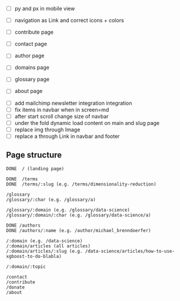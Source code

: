 - [ ] py and px in mobile view
- [ ] navigation as Link and correct icons + colors

- [ ] contribute page
- [ ] contact page
- [ ] author page
- [ ] domains page
- [ ] glossary page
- [ ] about page
<!-- - [ ] move content tab on term page to top on sm-view -->
- [ ] add mailchimp newsletter integration integration
- [ ] fix items in navbar when in screen=md
- [ ] after start scroll change size of navbar
- [ ] under the fold dynamic load content on main and slug page
- [ ] replace img through Image
- [ ] replace a through Link in navbar and footer

## Page structure

```text
DONE  / (landing page)

DONE  /terms
DONE  /terms/:slug (e.g. /terms/dimensionality-reduction)

/glossary
/glossary/:char (e.g. /glossary/a)

/glossary/:domain (e.g. /glossary/data-science)
/glossary/:domain/:char (e.g. /glossary/data-science/a)

DONE /authors
DONE /authors/:name (e.g. /author/michael_brenndoerfer)

/:domain (e.g. /data-science)
/:domain/articles (all articles)
/:domain/articles/:slug (e.g. /data-science/articles/how-to-use-xgboost-to-do-blabla)

/:domain/:topic

/contact
/contribute
/donate
/about

```
